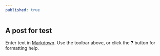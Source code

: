 ```yaml
---
published: true
---
```

## A post for test

Enter text in [Markdown](http://daringfireball.net/projects/markdown/). Use the toolbar above, or click the **?** button for formatting help.
